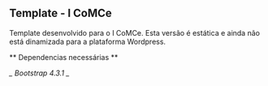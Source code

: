 ## Template - I CoMCe

Template desenvolvido para o I CoMCe. Esta versão é estática e ainda não está dinamizada para a plataforma Wordpress.

** Dependencias necessárias **

*_ Bootstrap 4.3.1 _*